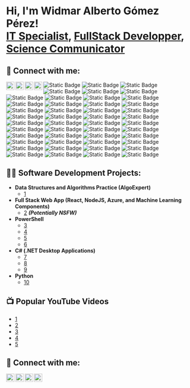 <h1>Hi, I'm Widmar Alberto Gómez Pérez! <br/><a href="https://github.com/widmaralbertogp">IT Specialist</a>, <a href="https://www.linkedin.com/in/wagplink/">FullStack Developper</a>, <a href="https://www.youtube.com">Science Communicator</a></h1>

<h2> 🤳 Connect with me:</h2>

[<img align="left" alt="widmaralbertogp | YouTube" width="22px" src="https://cdn.jsdelivr.net/npm/simple-icons@v3/icons/youtube.svg" />][youtube]
[<img align="left" alt="widmaralbertogp | Twitter" width="22px" src="https://cdn.jsdelivr.net/npm/simple-icons@v3/icons/twitter.svg" />][twitter]
[<img align="left" alt="widmaralbertogp | LinkedIn" width="22px" src="https://cdn.jsdelivr.net/npm/simple-icons@v3/icons/linkedin.svg" />][linkedin]
[<img align="left" alt="widmaralbertogp | Instagram" width="22px" src="https://cdn.jsdelivr.net/npm/simple-icons@v3/icons/instagram.svg" />][instagram]

[twitter]: https://twitter.com/widmaralbertogp
[youtube]: https://www.youtube.com/widmaralbertogp
[instagram]: https://www.instagram.com/widmaralbertogp
[linkedin]: https://linkedin.com/in/wagplink
<!--



<div style="display:flex; flex-wrap:wrap; gap:10px; border-radius:40px;">

  <!-- HTML -->
  ![Static Badge](https://img.shields.io/badge/Html5-lms?style=for-the-badge&logo=Html5&label=%20&labelColor=black&color=orange)
  ![Static Badge](https://img.shields.io/badge/Css3-css3?style=for-the-badge&logo=Css&label=%20&labelColor=black&color=%23663399)
  ![Static Badge](https://img.shields.io/badge/JavaScript-js?style=for-the-badge&logo=Javascript&label=%20&labelColor=black&color=%23F7DF1E)
  ![Static Badge](https://img.shields.io/badge/Node.js-js?style=for-the-badge&logo=Node.js&logoColor=white&labelColor=black&color=%235FA04E)
  ![Static Badge](https://img.shields.io/badge/React-reac?style=for-the-badge&logo=react&logoColor=white&labelColor=black&color=%2361DAFB)
  ![Static Badge](https://img.shields.io/badge/JAVA-js?style=for-the-badge&logo=Java-java&label=%20Java&labelColor=black&color=%232F61B4)
  ![Static Badge](https://img.shields.io/badge/Python-pytn?style=for-the-badge&logo=Python&logoColor=white&labelColor=black&color=%233776AB)
  ![Static Badge](https://img.shields.io/badge/Php-php?style=for-the-badge&logo=php&logoColor=white&labelColor=black&color=%23777BB4)
  ![Static Badge](https://img.shields.io/badge/Git-git?style=for-the-badge&logo=git&logoColor=white&labelColor=black&color=%23F05032)
  ![Static Badge](https://img.shields.io/badge/Github-github?style=for-the-badge&logo=github&logoColor=white&labelColor=black&color=%239E95B7)
  ![Static Badge](https://img.shields.io/badge/GithubActions-gha?style=for-the-badge&logo=githubactions&logoColor=white&labelColor=black&color=%232088FF)
 ![Static Badge](https://img.shields.io/badge/Gitlab-glab?style=for-the-badge&logo=gitlab&logoColor=white&labelColor=black&color=%23FC6D26)
 ![Static Badge](https://img.shields.io/badge/MariaDB-mdb?style=for-the-badge&logo=mariadb&logoColor=white&labelColor=black&color=%23003545)
 ![Static Badge](https://img.shields.io/badge/PostgreSQL-psql?style=for-the-badge&logo=PostgreSQL&logoColor=white&labelColor=black&color=%234169E1)
 ![Static Badge](https://img.shields.io/badge/MongoDB-mdb?style=for-the-badge&logo=MongoDB&logoColor=white&labelColor=black&color=%2347A248)
 ![Static Badge](https://img.shields.io/badge/VMware-vmw?style=for-the-badge&logo=VMware&logoColor=white&labelColor=black&color=%23607078)
 ![Static Badge](https://img.shields.io/badge/VirtualBox-vb?style=for-the-badge&logo=VirtualBox&logoColor=white&labelColor=black&color=%232F61B4)
![Static Badge](https://img.shields.io/badge/Docker-dkr?style=for-the-badge&logo=Docker&logoColor=white&labelColor=black&color=%232496ED)
![Static Badge](https://img.shields.io/badge/Kubernetes-kbnts?style=for-the-badge&logo=Kubernetes&logoColor=white&labelColor=black&color=%23326CE5)
![Static Badge](https://img.shields.io/badge/LMS-lms?style=for-the-badge&logo=LMS-LMS&logoColor=white&labelColor=black&color=%23326CE5)
![Static Badge](https://img.shields.io/badge/Moodle-mdl?style=for-the-badge&logo=Moodle&logoColor=white&labelColor=black&color=%23F98012)
![Static Badge](https://img.shields.io/badge/ERP-erp?style=for-the-badge&logo=Erp&logoColor=white&labelColor=black&color=%230089FF)
![Static Badge](https://img.shields.io/badge/Sap-erp?style=for-the-badge&logo=Sap&logoColor=white&labelColor=black&color=%230FAAFF)
![Static Badge](https://img.shields.io/badge/UI5-sap?style=for-the-badge&logo=SAP&logoColor=white&labelColor=black&color=%230FAAFF)
![Static Badge](https://img.shields.io/badge/FIORI-sap?style=for-the-badge&logo=SAP&logoColor=white&labelColor=black&color=%230FAAFF)
![Static Badge](https://img.shields.io/badge/BTP-sap?style=for-the-badge&logo=SAP&logoColor=white&labelColor=black&color=%230FAAFF)
![Static Badge](https://img.shields.io/badge/cPANEL-cpl?style=for-the-badge&logo=Cpanel&logoColor=white&logoSize=auto&labelColor=black&color=%23FF6C2C)
![Static Badge](https://img.shields.io/badge/Webmin-wm?style=for-the-badge&logo=Webmin&logoColor=white&logoSize=auto&labelColor=black&color=%237DA0D0)
![Static Badge](https://img.shields.io/badge/Zoom-zm?style=for-the-badge&logo=Zoom&logoColor=white&labelColor=black&color=%230B5CFF)
![Static Badge](https://img.shields.io/badge/GoogleMeet-gm?style=for-the-badge&logo=googlemeet&logoColor=white&labelColor=black&color=%2300897B)
![Static Badge](https://img.shields.io/badge/Teamviewer-tw?style=for-the-badge&logo=teamviewer&logoColor=white&labelColor=black&color=%23050A52)
![Static Badge](https://img.shields.io/badge/WebMail-wbm?style=for-the-badge&logo=WebMail&logoColor=white&labelColor=black&color=%233776AB)
![Static Badge](https://img.shields.io/badge/Gmail-gml?style=for-the-badge&logo=Gmail&logoColor=white&labelColor=black&color=%23EA4335)
![Static Badge](https://img.shields.io/badge/Outlook-oml?style=for-the-badge&logo=Outlook&logoColor=white&labelColor=black&color=%23EA4335)
![Static Badge](https://img.shields.io/badge/Linux-lnx?style=for-the-badge&logo=Linux&logoColor=white&labelColor=black&color=%23FCC624)
![Static Badge](https://img.shields.io/badge/Ubuntu-lnx?style=for-the-badge&logo=Ubuntu&logoColor=white&labelColor=black&color=%23E95420)
![Static Badge](https://img.shields.io/badge/Android-ga?style=for-the-badge&logo=Android&logoColor=white&labelColor=black&color=%2300897B)
![Static Badge](https://img.shields.io/badge/Redhat-lnx?style=for-the-badge&logo=Redhat&logoColor=white&labelColor=black&color=%23EE0000)
![Static Badge](https://img.shields.io/badge/OpenSuse-lnx?style=for-the-badge&logo=OpenSuse&logoColor=white&labelColor=black&color=%2373BA25)
![Static Badge](https://img.shields.io/badge/Gnubash-sh?style=for-the-badge&logo=Gnubash&logoColor=white&labelColor=black&color=%234EAA25)
![Static Badge](https://img.shields.io/badge/Windows-msw?style=for-the-badge&logo=Windows&logoColor=white&labelColor=black&color=%2380B3FF)
![Static Badge](https://img.shields.io/badge/Windows%20Server-ws?style=for-the-badge&logo=Windows&logoColor=white&labelColor=black&color=%2380B3FF)
![Static Badge](https://img.shields.io/badge/Trello-tl?style=for-the-badge&logo=Trello&logoColor=white&labelColor=black&color=%230052CC)
![Static Badge](https://img.shields.io/badge/Jira-jra?style=for-the-badge&logo=Jira&logoColor=white&labelColor=black&color=%230052CC)
![Static Badge](https://img.shields.io/badge/Slack-slk?style=for-the-badge&logo=Slack&logoColor=white&labelColor=black&color=%234A154B)
![Static Badge](https://img.shields.io/badge/Discord-drc?style=for-the-badge&logo=Discord&logoColor=white&labelColor=black&color=%235865F2)
</div>


<h2>👨‍💻 Software Development Projects:</h2>

- <b>Data Structures and Algorithms Practice (AlgoExpert)</b>
  - [1](https://github.com/)
- <b>Full Stack Web App (React, NodeJS, Azure, and Machine Learning Components)</b>
  - [2](https://github.com/) <b><i>(Potentially NSFW)</b></i>
- <b>PowerShell</b>
  - [3](https://github.com)
  - [4](https://github.com)
  - [5](https://github.com)
  - [6](https://github.com)
- <b>C# (.NET Desktop Applications)</b>
  - [7](https://github.com)
  - [8](https://github.com)
  - [9](https://github.com)
- <b>Python</b>
  - [10](https://github.com)

<h2>📺 Popular YouTube Videos</h2>

- [1](https://www.youtube.com)
- [2](https://www.youtube.com)
- [3](https://www.youtube.com)
- [4](https://www.youtube.com)
- [5](https://www.youtube.com)

<h2> 🤳 Connect with me:</h2>

[<img align="left" alt="widmaralbertogp | YouTube" width="22px" src="https://cdn.jsdelivr.net/npm/simple-icons@v3/icons/youtube.svg" />][youtube]
[<img align="left" alt="widmaralbertogp | Twitter" width="22px" src="https://cdn.jsdelivr.net/npm/simple-icons@v3/icons/twitter.svg" />][twitter]
[<img align="left" alt="widmaralbertogp | LinkedIn" width="22px" src="https://cdn.jsdelivr.net/npm/simple-icons@v3/icons/linkedin.svg" />][linkedin]
[<img align="left" alt="widmaralbertogp | Instagram" width="22px" src="https://cdn.jsdelivr.net/npm/simple-icons@v3/icons/instagram.svg" />][instagram]

[twitter]: https://twitter.com/widmaralbertogp
[youtube]: https://www.youtube.com/widmaralbertogp
[instagram]: https://www.instagram.com/widmaralbertogp
[linkedin]: https://linkedin.com/in/wagplink
<!--
**widmaralbertogp/widmaralbertogp** is a ✨ _special_ ✨ repository because its `README.md` (this file) appears on your GitHub profile.

Here are some ideas to get you started:

- 🔭 I’m currently working on ...
- 🌱 I’m currently learning ...
- 👯 I’m looking to collaborate on ...
- 🤔 I’m looking for help with ...
- 💬 Ask me about ...
- 📫 How to reach me: ...
- 😄 Pronouns: ...
- ⚡ Fun fact: ...
-->
